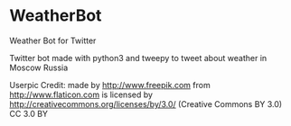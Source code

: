 # WeatherBot
Weather Bot for Twitter 

Twitter bot made with python3 and tweepy to tweet about weather in Moscow Russia

Userpic Credit: made by http://www.freepik.com from http://www.flaticon.com is licensed by http://creativecommons.org/licenses/by/3.0/ (Creative Commons BY 3.0) CC 3.0 BY
